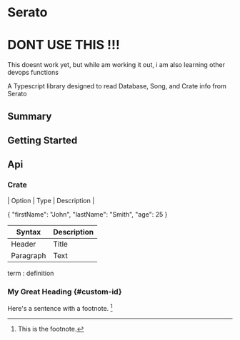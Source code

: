 # Serato

# DONT USE THIS !!!
This doesnt work yet, but while am working it out, i am also learning other devops functions


A Typescript library designed to read Database, Song, and Crate info from Serato

## Summary

## Getting Started


## Api

### Crate

| Option | Type | Description |



{
  "firstName": "John",
  "lastName": "Smith",
  "age": 25
}

| Syntax | Description |
| ----------- | ----------- |
| Header | Title |
| Paragraph | Text |


term
: definition


### My Great Heading {#custom-id}

Here's a sentence with a footnote. [^1]

[^1]: This is the footnote.